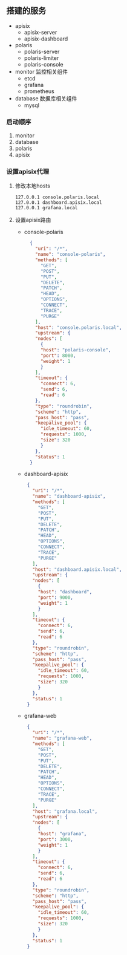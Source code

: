 ## 搭建的服务
* apisix
    * apisix-server
    * apisix-dashboard
* polaris 
    * polaris-server
    * polaris-limiter
    * polaris-console
* monitor 监控相关组件
    * etcd
    * grafana
    * prometheus
* database 数据库相关组件
    * mysql

### 启动顺序
1. monitor
2. database
3. polaris
4. apisix


### 设置apisix代理
1. 修改本地hosts
    ```
    127.0.0.1 console.polaris.local
    127.0.0.1 dashboard.apisix.local
    127.0.0.1 grafana.local
    ```
 2. 设置apisix路由
    * console-polaris
      ```json
        {
          "uri": "/*",
          "name": "console-polaris",
          "methods": [
            "GET",
            "POST",
            "PUT",
            "DELETE",
            "PATCH",
            "HEAD",
            "OPTIONS",
            "CONNECT",
            "TRACE",
            "PURGE"
          ],
          "host": "console.polaris.local",
          "upstream": {
          "nodes": [
            {
            "host": "polaris-console",
            "port": 8080,
            "weight": 1
            }
          ],
          "timeout": {
            "connect": 6,
            "send": 6,
            "read": 6
          },
          "type": "roundrobin",
          "scheme": "http",
          "pass_host": "pass",
          "keepalive_pool": {
            "idle_timeout": 60,
            "requests": 1000,
            "size": 320
            }
          },
          "status": 1
        }
        ```
      
    * dashboard-apisix
       ```json
        {
          "uri": "/*",
          "name": "dashboard-apisix",
          "methods": [
            "GET",
            "POST",
            "PUT",
            "DELETE",
            "PATCH",
            "HEAD",
            "OPTIONS",
            "CONNECT",
            "TRACE",
            "PURGE"
          ],
          "host": "dashboard.apisix.local",
          "upstream": {
          "nodes": [
            {
            "host": "dashboard",
            "port": 9000,
            "weight": 1
            }
          ],
          "timeout": {
            "connect": 6,
            "send": 6,
            "read": 6
          },
          "type": "roundrobin",
          "scheme": "http",
          "pass_host": "pass",
          "keepalive_pool": {
            "idle_timeout": 60,
            "requests": 1000,
            "size": 320
            }
          },
          "status": 1
        }
        ```
      
    * grafana-web
       ```json
        {
          "uri": "/*",
          "name": "grafana-web",
          "methods": [
            "GET",
            "POST",
            "PUT",
            "DELETE",
            "PATCH",
            "HEAD",
            "OPTIONS",
            "CONNECT",
            "TRACE",
            "PURGE"
          ],
          "host": "grafana.local",
          "upstream": {
          "nodes": [
            {
            "host": "grafana",
            "port": 3000,
            "weight": 1
            }
          ],
          "timeout": {
            "connect": 6,
            "send": 6,
            "read": 6
          },
          "type": "roundrobin",
          "scheme": "http",
          "pass_host": "pass",
          "keepalive_pool": {
            "idle_timeout": 60,
            "requests": 1000,
            "size": 320
            }
          },
          "status": 1
        }
        ```